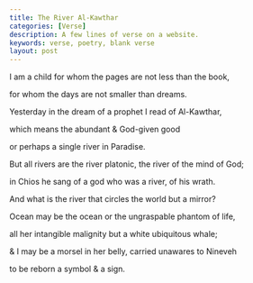 ```yaml
---
title: The River Al-Kawthar
categories: [Verse]
description: A few lines of verse on a website.
keywords: verse, poetry, blank verse
layout: post
---
```


<p class="hanging">I am a child for whom the pages are not less than the book,</p>
<p class="hanging">for whom the days are not smaller than dreams.</p>
<p class="hanging">Yesterday in the dream of a prophet I read of Al-Kawthar,</p>
<p class="hanging">which means the abundant & God-given good</p>
<p class="hanging">or perhaps a single river in Paradise.</p>
<p class="hanging">But all rivers are the river platonic, the river of the mind of God;</p>
<p class="hanging">in Chios he sang of a god who was a river, of his wrath.</p>
<p class="hanging">And what is the river that circles the world but a mirror?</p>
<p class="hanging">Ocean may be the ocean or the ungraspable phantom of life,</p>
<p class="hanging">all her intangible malignity but a white ubiquitous whale;</p>
<p class="hanging">& I may be a morsel in her belly, carried unawares to Nineveh</p>
<p class="hanging">to be reborn a symbol & a sign.</p>
